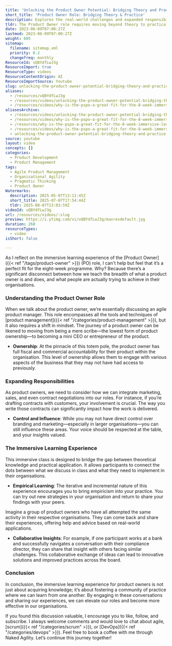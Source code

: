 ```yaml
---
title: 'Unlocking the Product Owner Potential: Bridging Theory and Practice in Agile Leadership'
short_title: 'Product Owner Role: Bridging Theory & Practice'
description: Explores the real-world challenges and expanded responsibilities of product owners, highlighting practical skills, agile leadership, and collaborative learning in organisations.
tldr: The Product Owner role requires moving beyond theory to practical leadership, taking on broader responsibilities like marketing, sales, and contract negotiation, and influencing key business areas. An immersive, collaborative learning approach helps product owners apply new strategies, share real-world experiences, and learn from peers to drive better outcomes. Development managers should support ongoing learning and cross-functional engagement for their product owners to maximize their impact.
date: 2023-06-09T07:00:27Z
lastmod: 2023-06-09T07:00:27Z
weight: 605
sitemap:
  filename: sitemap.xml
  priority: 0.2
  changefreq: monthly
ResourceId: vQBYdfLwJ3g
ResourceImport: true
ResourceType: videos
ResourceContentOrigin: AI
ResourceImportSource: Youtube
slug: unlocking-the-product-owner-potential-bridging-theory-and-practice-in-agile-leadership
aliases:
  - /resources/vQBYdfLwJ3g
  - /resources/videos/unlocking-the-product-owner-potential-bridging-theory-and-practice-in-agile-leadership
  - /resources/videos/why-is-the-pspo-a-great-fit-for-the-8-week-immersive-learning-experience
aliasesArchive:
  - /resources/videos/unlocking-the-product-owner-potential-bridging-theory-and-practice-in-agile-leadership
  - /resources/videos/why-is-the-pspo-a-great-fit-for-the-8-week-immersive-learning-experience-
  - /resources/why-is-the-pspo-a-great-fit-for-the-8-week-immersive-learning-experience-
  - /resources/videos/why-is-the-pspo-a-great-fit-for-the-8-week-immersive-learning-experience
  - unlocking-the-product-owner-potential-bridging-theory-and-practice-in-agile-leadership
source: youtube
layout: video
concepts: []
categories:
  - Product Development
  - Product Management
tags:
  - Agile Product Management
  - Organisational Agility
  - Pragmatic Thinking
  - Product Owner
Watermarks:
  description: 2025-05-07T13:11:45Z
  short_title: 2025-07-07T17:54:44Z
  tldr: 2025-08-07T13:03:59Z
videoId: vQBYdfLwJ3g
url: /resources/videos/:slug
preview: https://i.ytimg.com/vi/vQBYdfLwJ3g/maxresdefault.jpg
duration: 268
resourceTypes:
  - video
isShort: false

---
```

As I reflect on the immersive learning experience of the [Product Owner]({{< ref "/tags/product-owner" >}}) (PO) role, I can't help but feel that it’s a perfect fit for the eight-week programme. Why? Because there’s a significant disconnect between how we teach the breadth of what a product owner is and does, and what people are actually trying to achieve in their organisations. 

### Understanding the Product Owner Role

When we talk about the product owner, we’re essentially discussing an agile product manager. This role encompasses all the tools and techniques of [product management]({{< ref "/categories/product-management" >}}), but it also requires a shift in mindset. The journey of a product owner can be likened to moving from being a mere scribe—the lowest form of product ownership—to becoming a mini CEO or entrepreneur of the product. 

- **Ownership**: At the pinnacle of this totem pole, the product owner has full fiscal and commercial accountability for their product within the organisation. This level of ownership allows them to engage with various aspects of the business that they may not have had access to previously.

### Expanding Responsibilities

As product owners, we need to consider how we can integrate marketing, sales, and even contract negotiations into our roles. For instance, if you’re drafting contracts with customers, your involvement is crucial. The way you write those contracts can significantly impact how the work is delivered. 

- **Control and Influence**: While you may not have direct control over branding and marketing—especially in larger organisations—you can still influence these areas. Your voice should be respected at the table, and your insights valued. 

### The Immersive Learning Experience

This immersive class is designed to bridge the gap between theoretical knowledge and practical application. It allows participants to connect the dots between what we discuss in class and what they need to implement in their organisations. 

- **Empirical Learning**: The iterative and incremental nature of this experience encourages you to bring empiricism into your practice. You can try out new strategies in your organisation and return to share your findings with your peers. 

Imagine a group of product owners who have all attempted the same activity in their respective organisations. They can come back and share their experiences, offering help and advice based on real-world applications. 

- **Collaborative Insights**: For example, if one participant works at a bank and successfully navigates a conversation with their compliance director, they can share that insight with others facing similar challenges. This collaborative exchange of ideas can lead to innovative solutions and improved practices across the board.

### Conclusion

In conclusion, the immersive learning experience for product owners is not just about acquiring knowledge; it’s about fostering a community of practice where we can learn from one another. By engaging in these conversations and sharing our experiences, we can elevate our roles and become more effective in our organisations.

If you found this discussion valuable, I encourage you to like, follow, and subscribe. I always welcome comments and would love to chat about agile, [scrum]({{< ref "/categories/scrum" >}}), or [DevOps]({{< ref "/categories/devops" >}}). Feel free to book a coffee with me through Naked Agility. Let’s continue this journey together!
